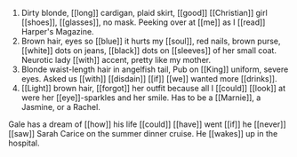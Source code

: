 1. Dirty blonde, [[long]] cardigan, plaid skirt, [[good]] [[Christian]] girl [[shoes]], [[glasses]], no mask. Peeking over at [[me]] as I [[read]] Harper's Magazine.  
2. Brown hair, eyes so [[blue]] it hurts my [[soul]], red nails, brown purse, [[white]] dots on jeans, [[black]] dots on [[sleeves]] of her small coat. Neurotic lady [[with]] accent, pretty like my mother.  
3. Blonde waist-length hair in angelfish tail, Pub on [[King]] uniform, severe eyes. Asked us [[with]] [[disdain]] [[if]] [[we]] wanted more [[drinks]].  
4. [[Light]] brown hair, [[forgot]] her outfit because all I [[could]] [[look]] at were her [[eye]]-sparkles and her smile. Has to be a [[Marnie]], a Jasmine, or a Rachel.

Gale has a dream of [[how]] his life [[could]] [[have]] went [[if]] he [[never]] [[saw]] Sarah Carice on the summer dinner cruise. He [[wakes]] up in the hospital.
